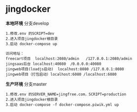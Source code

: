 # jingdocker

**本地环境**   分支develop

    1.修改.env 的SCRIPT=dev
    2.进入项目jingdocker根目录
    3.启动 docker-compose up

    访问地址：
    freecart项目  localhost:2080/admin   /127.0.0.1:2080/admin
    jingsaas后台 localhost:40080  /0.0.0.0:40080
    jingweb项目(loadjs启动)  localhost:8080 /127.0.0.1:8080
    jingweb项目（打包启动）localhost:6080 /localhost:6080
    

**生产环境**    分支master

    1.修改.env 的SERVER_NAME=jingfree.com，SCRIPT=production
    2.进入项目jingdocker根目录
    3.启动 docker-compose -f docker-compose.piwik.yml up
